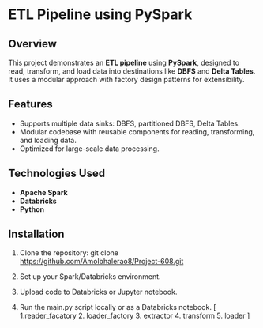 # ETL Pipeline using PySpark

## Overview

This project demonstrates an **ETL pipeline** using **PySpark**, designed to read, transform, and load data into destinations like **DBFS** and **Delta Tables**. It uses a modular approach with factory design patterns for extensibility.

## Features

- Supports multiple data sinks: DBFS, partitioned DBFS, Delta Tables.
- Modular codebase with reusable components for reading, transforming, and loading data.
- Optimized for large-scale data processing.

## Technologies Used

- **Apache Spark**
- **Databricks**
- **Python**

## Installation

1. Clone the repository:
   git clone https://github.com/Amolbhalerao8/Project-608.git

2. Set up your Spark/Databricks environment.

3. Upload code to Databricks or Jupyter notebook.

4. Run the main.py script locally or as a Databricks notebook.
   [ 1.reader_facatory
     2. loader_factory
     3. extractor
     4. transform
     5. loader
   ]
        


